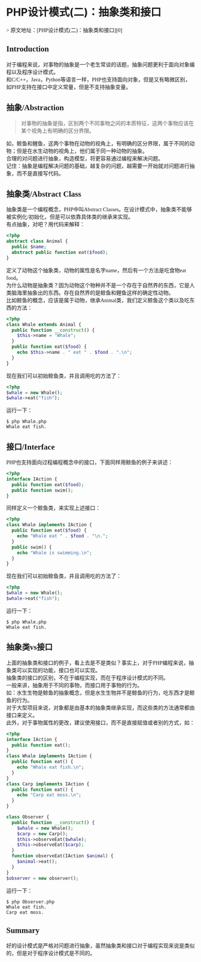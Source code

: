 # PHP设计模式(二)：抽象类和接口

<font face=黑体>
> 原文地址：[PHP设计模式(二)：抽象类和接口][0]

## Introduction

对于编程来说，对事物的抽象是一个老生常谈的话题，抽象问题更利于面向对象编程以及程序设计模式。  
和C/C++，Java，Python等语言一样，PHP也支持面向对象，但是又有略微区别，如PHP支持在接口中定义常量，但是不支持抽象变量。

## 抽象/Abstraction

> 对事物的抽象是指，区别两个不同事物之间的本质特征，这两个事物应该在某个视角上有明确的区分界限。

如，鲸鱼和鲤鱼，这两个事物在动物的视角上，有明确的区分界限，属于不同的动物；但是在水生动物的视角上，他们属于同一种动物的抽象。  
合理的对问题进行抽象，构造模型，将更容易通过编程来解决问题。  
记住：抽象是编程解决问题的基础，越复杂的问题，越需要一开始就对问题进行抽象，而不是直接写代码。

## 抽象类/Abstract Class

抽象类是一个编程概念，PHP中叫Abstract Classes。在设计模式中，抽象类不能够被实例化/初始化，但是可以依靠具体类的继承来实现。  
有点抽象，对吧？用代码来解释：
```php
<?php
abstract class Animal {
  public $name;
  abstract public function eat($food);
}
```
定义了动物这个抽象类，动物的属性是名字name，然后有一个方法是吃食物eat food。  
为什么动物是抽象类？因为动物这个物种并不是一个存在于自然界的东西，它是人类脑海里抽象出的东西。存在自然界的是鲸鱼和鲤鱼这样的确定性动物。  
比如鲸鱼的概念，应该是属于动物，继承Animal类，我们定义鲸鱼这个类以及吃东西的方法：

```php
<?php
class Whale extends Animal {
  public function __construct() {
    $this->name = "Whale";
  }
  public function eat($food) {
    echo $this->name . " eat " . $food . ".\n";
  }
}
```
现在我们可以初始鲸鱼类，并且调用吃的方法了：

```php
<?php
$whale = new Whale();
$whale->eat("fish");
```
运行一下：

    $ php Whale.php
    Whale eat fish.

## 接口/Interface

PHP也支持面向过程编程概念中的接口，下面同样用鲸鱼的例子来讲述：

```php
<?php
interface IAction {
  public function eat($food);
  public function swim();
}
```
同样定义一个鲸鱼类，来实现上述接口：

```php
<?php
class Whale implements IAction {
  public function eat($food) {
    echo "Whale eat " . $food . "\n.";
  }
  public swim() {
    echo "Whale is swimming.\n";
  }
}
```
现在我们可以初始鲸鱼类，并且调用吃的方法了：

```php
<?php
$whale = new Whale();
$whale->eat("fish");
```
运行一下：

    $ php Whale.php
    Whale eat fish.

## 抽象类vs接口

上面的抽象类和接口的例子，看上去是不是类似？事实上，对于PHP编程来说，抽象类可以实现的功能，接口也可以实现。  
抽象类的接口的区别，不在于编程实现，而在于程序设计模式的不同。  
一般来讲，抽象用于不同的事物，而接口用于事物的行为。  
如：水生生物是鲸鱼的抽象概念，但是水生生物并不是鲸鱼的行为，吃东西才是鲸鱼的行为。  
对于大型项目来说，对象都是由基本的抽象类继承实现，而这些类的方法通常都由接口来定义。  
此外，对于事物属性的更改，建议使用接口，而不是直接赋值或者别的方式，如：

```php
<?php
interface IAction {
  public function eat();
}
class Whale implements IAction {
  public function eat() {
    echo "Whale eat fish.\n";
  }
}
class Carp implements IAction {
  public function eat() {
    echo "Carp eat moss.\n";
  }
}

class Observer {
  public function __construct() {
    $whale = new Whale();
    $carp = new Carp();
    $this->observeEat($whale);
    $this->observeEat($carp);
  }
  function observeEat(IAction $animal) {
    $animal->eat();
  }
}
$observer = new observer();
```
运行一下：

    $ php Observer.php
    Whale eat fish.
    Carp eat moss.

## Summary

好的设计模式是严格对问题进行抽象，虽然抽象类和接口对于编程实现来说是类似的，但是对于程序设计模式是不同的。

</font>

[0]: http://csprojectedu.com/2016/02/24/PHPDesignPatterns-2/